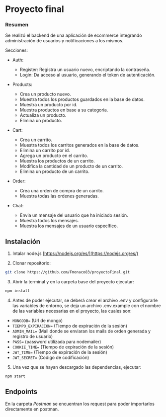 # Proyecto final 

### Resumen

Se realizó el backend de una aplicación de ecommerce integrando administración de usuarios y notificaciones a los mismos.

Secciones:
- Auth:
    - Register: Registra un usuario nuevo, encriptando la contraseña.
    - Login: Da acceso al usuario, generando el token de autenticación.

- Products:
    - Crea un producto nuevo.
    - Muestra todos los productos guardados en la base de datos.
    - Muestra un producto por id.
    - Muestra productos en base a su categoria.
    - Actualiza un producto.
    - Elimina un producto.

- Cart:
    - Crea un carrito.
    - Muestra todos los carritos generados en la base de datos.
    - Elimina un carrito por id.
    - Agrega un producto en el carrito.
    - Muestra los productos de un carrito.
    - Modifica la cantidad de un producto de un carrito.
    - Elimina un producto de un carrito.

- Order:
    - Crea una orden de compra de un carrito.
    - Muestra todas las ordenes generadas.

- Chat:
    - Envia un mensaje del usuario que ha iniciado sesión.
    - Muestra todos los mensajes.
    - Muestra los mensajes de un usuario específico.

## Instalación

1. Intalar node.js [https://nodejs.org/es/](https://nodejs.org/es/)

2. Clonar repositorio:
```bash
git clone https://github.com/Fmonaco83/proyectoFinal.git
```

3. Abrir la terminal y en la carpeta base del proyecto ejecutar:
```bash
npm install
```

4. Antes de poder ejecutar, se deberá crear el archivo .env y configurarle las variables de entorno, se deja un archivo .env.example con el nombre de las variables necesarias en el proyecto, las cuales son:

- `MONGODB=` (Url de mongo)
- `TIEMPO_EXPIRACION=` (Tiempo de expiración de la sesión)
- `ADMIN_MAIL=` (Mail donde se enviaran los mails de orden generada y registro de usuario)
- `PASS=` (password utilizada para nodemailer)
- `COOKIE_TIME=` (Tiempo de expiración de la sesión)
- `JWT_TIME=` (Tiempo de expiración de la sesión)
- `JWT_SECRET=` (Codigo de codificación)

5. Una vez que se hayan descargado las dependencias, ejecutar: 
```bash
npm start
```

## Endpoints

En la carpeta *Postman* se encuentran los request para poder importarlos directamente en postman.




